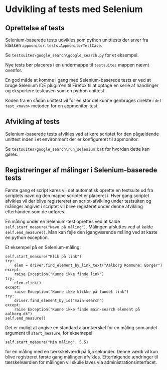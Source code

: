 # Udvikling af tests med Selenium

## Oprettelse af tests
Selenium-baserede tests udvikles som python unittiests der arver fra klassen
`appmonitor.tests.AppmonitorTestCase`.

Se `testsuites\google_search\google_search.py` for et eksempel.

Nye tests bør placeres i en undermappe til `testsuites` mappen nævnt ovenfor.

En god måde at komme i gang med Selenium-baserede tests er ved at bruge
Selenium IDE plugin'en til Firefox til at optage en serie af handlinger og
eksportere testcasen som en python unittest.

Koden fra en sådan unittest vil for en stor del kunne genbruges direkte i
`def test_<navn>` metoden for en appmonitor-test.

## Afvikling af tests

Selenium-baserede tests afvikles ved at køre scriptet for den pågældende
unittest inden i et environment der er konfigureret til appmonitor.

Se `testsuites\google_search\run_selenium.bat` for hvordan dette kan gøres.

## Registreringer af målinger i Selenium-baserede tests

Første gang et script køres vil det automatisk oprette en testsuite ud fra
scriptets navn og den mappe scriptet er placeret i. Hver gang scriptet afvikles
vil der blive registereret en script-afvikling under testsuiten og målinger
angivet i scriptet vil blive registeret under denne afvikling efterhånden som
de udføres.

En måling under en Selenium-test oprettes ved at kalde
`self.start_measure("Navn på måling")`. Målingen afsluttes ved at kalde
`self.end_measure()`. Man kan fejle den igangværende måling ved at kaste en
python exception.

Et eksempel på en Selenium-måling:

    self.start_measure("Klik på link")
    try:
        elem = driver.find_element_by_link_text("Aalborg Kommune: Borger")
    except:
        raise Exception("Kunne ikke finde link")
    try:
        elem.click()
    except:
        raise Exception("Kunne ikke klikke på fundet link")
    try:
        driver.find_element_by_id("main-search")
    except:
        raise Exception("Kunne ikke finde main-search element på aalborg.dk")
    self.end_measure()

Det er muligt at angive en standard alarmtærskel for en måling som andet
argument til `start_measure`, for eksemepel:

    self.start_measure("Min måling", 5.5)

for en måling med en tærkskelværdi på 5,5 sekunder. Denne værdi vil kun blive
registreret første gang målingen afvikles. Efterfølgende ændringer til
tærskelværdien for målingen vil skulle laves via administrationsinterfacet.
